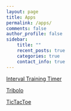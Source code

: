 ```yaml
---
layout: page
title: Apps
permalink: /apps/
comments: false
author_profile: false
sidebar:
    title: ""
    recent_posts: true
    categories: true
    contact_info: true
---
```


[Interval Training Timer](https://quentinduval.github.io/interval-training/index.html)

[Tribolo](https://quentinduval.github.io/tribolo/index.html)

[TicTacToe](https://quentinduval.github.io/tictactoe/index.html)
